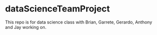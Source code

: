 # dataScienceTeamProject
This repo is for data science class with Brian, Garrete, Gerardo, Anthony and Jay working on.
